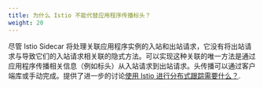 ```yaml
---
title: 为什么 Istio 不能代替应用程序传播标头？
weight: 20
---
```


尽管 Istio Sidecar 将处理关联应用程序实例的入站和出站请求，它没有将出站请求与导致它们的入站请求相关联的隐式方法。可以实现这种关联的唯一方法是通过应用程序传播相关信息（例如标头）从入站请求到出站请求。头传播可以通过客户端库或手动完成。提供了进一步的讨论[使用 Istio 进行分布式跟踪需要什么？](/zh/faq/distributed-tracing/#how-to-support-tracing).
